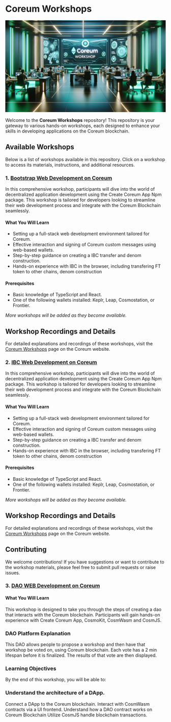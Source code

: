 
# Coreum Workshops

![Workshop](./assets/workshop.jpeg)

Welcome to the **Coreum Workshops** repository! This repository is your gateway to various hands-on workshops, each designed to enhance your skills in developing applications on the Coreum blockchain.

## Available Workshops

Below is a list of workshops available in this repository. Click on a workshop to access its materials, instructions, and additional resources.

### 1. [Bootstrap Web Development on Coreum](./Boostrap_WebApp_Development/)
In this comprehensive workshop, participants will dive into the world of decentralized application development using the Create Coreum App Npm package. This workshop is tailored for developers looking to streamline their web development process and integrate with the Coreum Blockchain seamlessly.

#### What You Will Learn
- Setting up a full-stack web development environment tailored for Coreum.
- Effective interaction and signing of Coreum custom messages using web-based wallets.
- Step-by-step guidance on creating a IBC transfer and denom construction.
- Hands-on experience with IBC  in the browser, including transfering FT token to other chains, denom construction

#### Prerequisites
- Basic knowledge of TypeScript and React.
- One of the following wallets installed: Keplr, Leap, Cosmostation, or Frontier.

_More workshops will be added as they become available._

## Workshop Recordings and Details

For detailed explanations and recordings of these workshops, visit the [Coreum Workshops](https://www.coreum.com/workshops) page on the Coreum website.


### 2. [IBC Web Development on Coreum](./IBCTransfer_WebApp_Development/)
In this comprehensive workshop, participants will dive into the world of decentralized application development using the Create Coreum App Npm package. This workshop is tailored for developers looking to streamline their web development process and integrate with the Coreum Blockchain seamlessly.

#### What You Will Learn
- Setting up a full-stack web development environment tailored for Coreum.
- Effective interaction and signing of Coreum custom messages using web-based wallets.
- Step-by-step guidance on creating a IBC transfer and denom construction.
- Hands-on experience with IBC  in the browser, including transfering FT token to other chains, denom construction

#### Prerequisites
- Basic knowledge of TypeScript and React.
- One of the following wallets installed: Keplr, Leap, Cosmostation, or Frontier.

_More workshops will be added as they become available._

## Workshop Recordings and Details

For detailed explanations and recordings of these workshops, visit the [Coreum Workshops](https://www.coreum.com/workshops) page on the Coreum website.

## Contributing

We welcome contributions! If you have suggestions or want to contribute to the workshop materials, please feel free to submit pull requests or raise issues.

### 3. [DAO WEB Development on Coreum](./DAO_WebApp_Development/)

#### What You Will Learn
This workshop is designed to take you through the steps of creating a dao that interacts with the Coreum blockchain. Participants will gain hands-on experience with Create Coreum App, CosmoKit, CosmWasm and CosmJS.


### DAO Platform Explanation
This DAO allows people to propose a workshop and then have that workshop be voted on, using Coreum blockchain. Each vote has a 2 min lifespan before it is finalized. The results of that vote are then displayed.

### Learning Objectives
By the end of this workshop, you will be able to:

### Understand the architecture of a DApp.
Connect a DApp to the Coreum blockchain.
Interact with CosmWasm contracts via a UI frontend.
Understand how a DAO contract works on Coreum Blockchain
Utilize CosmJS handle blockchain transactions.
